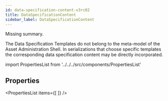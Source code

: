 ```yaml
--- 
id: data-specification-content-v3rc02 
title: DataSpecificationContent 
sidebar_label: DataSpecificationContent 
---
```


Missing summary.

<p>
The Data Specification Templates do not belong to the meta-model of the Asset
Administration Shell. In serializations that choose specific templates
the corresponding data specification content may be directly incorporated.
</p>

import PropertiesList from '../../../src/components/PropertiesList' 

## Properties 

<PropertiesList items={[ 
]} /> 
 
